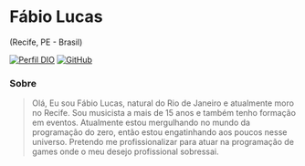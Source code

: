 # Fábio Lucas 
(Recife, PE - Brasil)

[![Perfil DIO](https://img.shields.io/badge/-Meu%20Perfil%20na%20DIO-0077B5?style=for-the-badge&logo=gitbook&logoColor=white)](https://www.dio.me/users/sugarlucxs)
[![GitHub](https://img.shields.io/badge/GitHub-100000?style=for-the-badge&logo=github&logoColor=white)](https://github.com/sugarlucxss)

### Sobre
> Olá, Eu sou Fábio Lucas, natural do Rio de Janeiro e atualmente moro no Recife. Sou musicista a mais de 15 anos e também tenho formação em eventos. Atualmente estou mergulhando no mundo da programação do zero, então estou engatinhando aos poucos nesse universo. Pretendo me profissionalizar para atuar na programação de games onde o meu desejo profissional sobressai.
